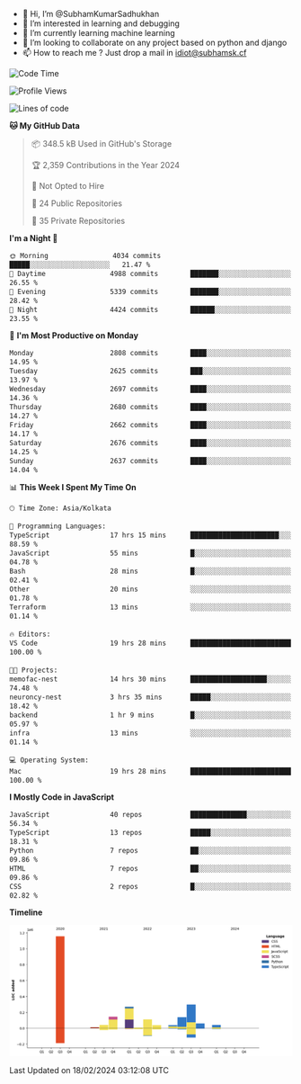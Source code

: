- 👋 Hi, I’m @SubhamKumarSadhukhan
- 👀 I’m interested in learning and debugging
- 🌱 I’m currently learning machine learning
- 💞️ I’m looking to collaborate on any project based on python and django
- 📫 How to reach me ?
      Just drop a mail in idiot@subhamsk.cf

<!---
SubhamKumarSadhukhan/SubhamKumarSadhukhan is a ✨ special ✨ repository because its `README.md` (this file) appears on your GitHub profile.
You can click the Preview link to take a look at your changes.
--->


<!--START_SECTION:waka-->
![Code Time](http://img.shields.io/badge/Code%20Time-1%2C947%20hrs%2035%20mins-blue)

![Profile Views](http://img.shields.io/badge/Profile%20Views-0-blue)

![Lines of code](https://img.shields.io/badge/From%20Hello%20World%20I%27ve%20Written-2.4%20million%20lines%20of%20code-blue)

**🐱 My GitHub Data** 

> 📦 348.5 kB Used in GitHub's Storage 
 > 
> 🏆 2,359 Contributions in the Year 2024
 > 
> 🚫 Not Opted to Hire
 > 
> 📜 24 Public Repositories 
 > 
> 🔑 35 Private Repositories 
 > 
**I'm a Night 🦉** 

```text
🌞 Morning                4034 commits        █████░░░░░░░░░░░░░░░░░░░░   21.47 % 
🌆 Daytime                4988 commits        ███████░░░░░░░░░░░░░░░░░░   26.55 % 
🌃 Evening                5339 commits        ███████░░░░░░░░░░░░░░░░░░   28.42 % 
🌙 Night                  4424 commits        ██████░░░░░░░░░░░░░░░░░░░   23.55 % 
```
📅 **I'm Most Productive on Monday** 

```text
Monday                   2808 commits        ████░░░░░░░░░░░░░░░░░░░░░   14.95 % 
Tuesday                  2625 commits        ███░░░░░░░░░░░░░░░░░░░░░░   13.97 % 
Wednesday                2697 commits        ████░░░░░░░░░░░░░░░░░░░░░   14.36 % 
Thursday                 2680 commits        ████░░░░░░░░░░░░░░░░░░░░░   14.27 % 
Friday                   2662 commits        ████░░░░░░░░░░░░░░░░░░░░░   14.17 % 
Saturday                 2676 commits        ████░░░░░░░░░░░░░░░░░░░░░   14.25 % 
Sunday                   2637 commits        ████░░░░░░░░░░░░░░░░░░░░░   14.04 % 
```


📊 **This Week I Spent My Time On** 

```text
🕑︎ Time Zone: Asia/Kolkata

💬 Programming Languages: 
TypeScript               17 hrs 15 mins      ██████████████████████░░░   88.59 % 
JavaScript               55 mins             █░░░░░░░░░░░░░░░░░░░░░░░░   04.78 % 
Bash                     28 mins             █░░░░░░░░░░░░░░░░░░░░░░░░   02.41 % 
Other                    20 mins             ░░░░░░░░░░░░░░░░░░░░░░░░░   01.78 % 
Terraform                13 mins             ░░░░░░░░░░░░░░░░░░░░░░░░░   01.14 % 

🔥 Editors: 
VS Code                  19 hrs 28 mins      █████████████████████████   100.00 % 

🐱‍💻 Projects: 
memofac-nest             14 hrs 30 mins      ███████████████████░░░░░░   74.48 % 
neuroncy-nest            3 hrs 35 mins       █████░░░░░░░░░░░░░░░░░░░░   18.42 % 
backend                  1 hr 9 mins         █░░░░░░░░░░░░░░░░░░░░░░░░   05.97 % 
infra                    13 mins             ░░░░░░░░░░░░░░░░░░░░░░░░░   01.14 % 

💻 Operating System: 
Mac                      19 hrs 28 mins      █████████████████████████   100.00 % 
```

**I Mostly Code in JavaScript** 

```text
JavaScript               40 repos            ██████████████░░░░░░░░░░░   56.34 % 
TypeScript               13 repos            █████░░░░░░░░░░░░░░░░░░░░   18.31 % 
Python                   7 repos             ██░░░░░░░░░░░░░░░░░░░░░░░   09.86 % 
HTML                     7 repos             ██░░░░░░░░░░░░░░░░░░░░░░░   09.86 % 
CSS                      2 repos             █░░░░░░░░░░░░░░░░░░░░░░░░   02.82 % 
```



**Timeline**

![Lines of Code chart](https://raw.githubusercontent.com/SubhamKumarSadhukhan/SubhamKumarSadhukhan/main/assets/bar_graph.png)


 Last Updated on 18/02/2024 03:12:08 UTC
<!--END_SECTION:waka-->
